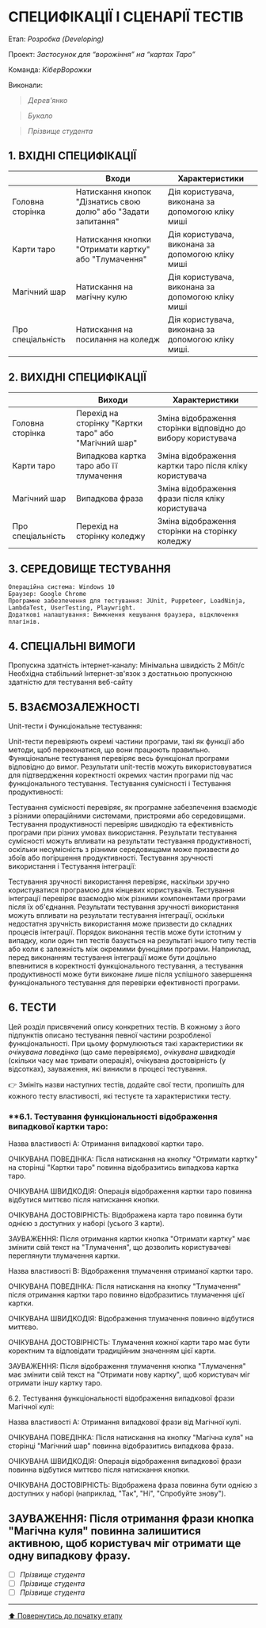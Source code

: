 # СПЕЦИФІКАЦІЇ І СЦЕНАРІЇ ТЕСТІВ

Етап: *Розробка (Developing)*

Проект: *Застосунок для “ворожіння” на “картах Таро”*

Команда: *КіберВорожки*

Виконали:
>*Дерев'янко*

>*Букало*

>*Прізвище студента*


## **1. ВХІДНІ СПЕЦИФІКАЦІЇ**

| |Входи<br/>| Характеристики|
|-|-|-| 
|Головна сторінка|Натискання кнопок "Дізнатись свою долю" або "Задати запитання"| Дія користувача, виконана за допомогою кліку миші|
|Карти таро| Натискання кнопки "Отримати картку" або "Тлумачення"| Дія користувача, виконана за допомогою кліку миші|
|Магічний шар| Натискання на магічну кулю| Дія користувача, виконана за допомогою кліку миші|
|Про спеціальність|Натискання на посилання на коледж| Дія користувача, виконана за допомогою кліку миші.|
## **2. ВИХІДНІ СПЕЦИФІКАЦІЇ**

| |Виходи<br/>| Характеристики|
|-|-|-| 
|Головна сторінка|Перехід на сторінку "Картки таро" або "Магічний шар"| Зміна відображення сторінки відповідно до вибору користувача|
|Карти таро| Випадкова картка таро або її тлумачення| Зміна відображення картки таро після кліку користувача|
|Магічний шар| Випадкова фраза| Зміна відображення фрази після кліку користувача|
|Про спеціальність|Перехід на сторінку коледжу| Зміна відображення сторінки на сторінку коледжу|



## **3. СЕРЕДОВИЩЕ ТЕСТУВАННЯ**

    Операційна система: Windows 10
    Браузер: Google Chrome
    Програмне забезпечення для тестування: JUnit, Puppeteer, LoadNinja, LambdaTest, UserTesting, Playwright.
    Додаткові налаштування: Вимкнення кешування браузера, відключення плагінів.

## **4. СПЕЦІАЛЬНІ ВИМОГИ**

Пропускна здатність інтернет-каналу: Мінімальна швидкість 2 Мбіт/с
Необхідна стабільний Інтернет-зв'язок з достатньою пропускною здатністю для тестування веб-сайту


## **5. ВЗАЄМОЗАЛЕЖНОСТІ**
Unit-тести і Функціональне тестування:

Unit-тести перевіряють окремі частини програми, такі як функції або методи, щоб переконатися, що вони працюють правильно.
Функціональне тестування перевіряє весь функціонал програми відповідно до вимог. Результати unit-тестів можуть використовуватися для підтвердження коректності окремих частин програми під час функціонального тестування.
Тестування сумісності і Тестування продуктивності:

Тестування сумісності перевіряє, як програмне забезпечення взаємодіє з різними операційними системами, пристроями або середовищами.
Тестування продуктивності перевіряє швидкодію та ефективність програми при різних умовах використання. Результати тестування сумісності можуть впливати на результати тестування продуктивності, оскільки несумісність з різними середовищами може призвести до збоїв або погіршення продуктивності.
Тестування зручності використання і Тестування інтеграції:

Тестування зручності використання перевіряє, наскільки зручно користуватися програмою для кінцевих користувачів.
Тестування інтеграції перевіряє взаємодію між різними компонентами програми після їх об'єднання. Результати тестування зручності використання можуть впливати на результати тестування інтеграції, оскільки недостатня зручність використання може призвести до складних процесів інтеграції.
Порядок виконання тестів може бути істотним у випадку, коли один тип тестів базується на результаті іншого типу тестів або коли є залежність між окремими функціями програми. Наприклад, перед виконанням тестування інтеграції може бути доцільно впевнитися в коректності функціонального тестування, а тестування продуктивності може бути виконане лише після успішного завершення функціонального тестування для перевірки ефективності програми.
## **6. ТЕСТИ**
Цей розділ присвячений опису конкретних тестів. В кожному з його підпунктів описано тестування певної частини розробленої функціональності. При цьому формулюються такі характеристики як *очікувана поведінка* (що саме перевіряємо), *очікувана швидкодія* (скільки часу має тривати операція), очікувана достовірність (у відсотках), зауваження, які виникли в процесі тестування.

:point_right: Змініть назви наступних тестів, додайте свої тести, пропишіть для кожного тесту властивості, які тестуєте та характеристики тесту.

### **6.1. Тестування функціональності відображення випадкової картки таро:

Назва властивості A: Отримання випадкової картки таро.

ОЧІКУВАНА ПОВЕДІНКА: Після натискання на кнопку "Отримати картку" на сторінці "Картки таро" повинна відобразитись випадкова картка таро.

ОЧІКУВАНА ШВИДКОДІЯ: Операція відображення картки таро повинна відбутися миттєво після натискання кнопки.

ОЧІКУВАНА ДОСТОВІРНІСТЬ: Відображена карта таро повинна бути однією з доступних у наборі (усього 3 карти).

ЗАУВАЖЕННЯ: Після отримання картки кнопка "Отримати картку" має змінити свій текст на "Тлумачення", що дозволить користувачеві переглянути тлумачення картки.

Назва властивості B: Відображення тлумачення отриманої картки таро.

ОЧІКУВАНА ПОВЕДІНКА: Після натискання на кнопку "Тлумачення" після отримання картки таро повинно відобразитись тлумачення цієї картки.

ОЧІКУВАНА ШВИДКОДІЯ: Відображення тлумачення повинно відбутися миттєво.

ОЧІКУВАНА ДОСТОВІРНІСТЬ: Тлумачення кожної карти таро має бути коректним та відповідати традиційним значенням цієї карти.

ЗАУВАЖЕННЯ: Після відображення тлумачення кнопка "Тлумачення" має змінити свій текст на "Отримати нову картку", щоб користувач міг отримати іншу картку таро.

6.2. Тестування функціональності відображення випадкової фрази Магічної кулі:

Назва властивості A: Отримання випадкової фрази від Магічної кулі.

ОЧІКУВАНА ПОВЕДІНКА: Після натискання на кнопку "Магічна куля" на сторінці "Магічний шар" повинна відобразитись випадкова фраза.

ОЧІКУВАНА ШВИДКОДІЯ: Операція відображення випадкової фрази повинна відбутися миттєво після натискання кнопки.

ОЧІКУВАНА ДОСТОВІРНІСТЬ: Відображена фраза повинна бути однією з доступних у наборі (наприклад, "Так", "Ні", "Спробуйте знову").

ЗАУВАЖЕННЯ: Після отримання фрази кнопка "Магічна куля" повинна залишитися активною, щоб користувач міг отримати ще одну випадкову фразу.
---

- [ ] *Прізвище студента*
- [ ] *Прізвище студента*
- [ ] *Прізвище студента*

---
[:arrow_up: Повернутись до початку етапу](/docs/3.Developing/README.md)

